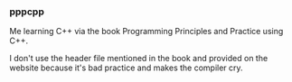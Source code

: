 ### pppcpp
Me learning C++ via the book Programming Principles and Practice using C++.


I don't use the header file mentioned in the book and provided on the website because it's bad practice and makes the compiler cry.

